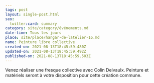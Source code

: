 ```yaml
---
tags: post
layout: single-post.html
seo:
  twitter:card: summary
category: site/category/événements.md
date-time: Tous les jours
place: site/place/hangar-de-latelier-16.md
name: Peinture libre collective
created-on: 2021-08-13T18:45:59.480Z
updated-on: 2021-08-13T18:45:59.492Z
published-on: 2021-08-13T18:45:59.503Z
---
```

<!--StartFragment-->

Venez réaliser une fresque collective avec Colin Delvaulx. Peinture et matériels seront à votre disposition pour cette création commune.



<!--EndFragment-->